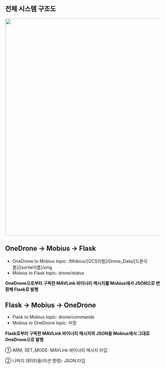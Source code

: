 ## 전체 시스템 구조도
<img src="https://github.com/user-attachments/assets/77439eac-6737-4c6f-8770-8e43c1038651" width="700"/>

## OneDrone -> Mobius -> Flask
* OneDrone to Mobius topic: /Mobius/[GCS이름]/Drone_Data/[드론이름]/[sortie이름]/orig
* Mobius to Flask topic: drone/status
  
<b>OneDrone으로부터 구독한 MAVLink 바이너리 메시지를 Mobius에서 JSON으로 변환해 Flask로 발행</b>

## Flask -> Mobius -> OneDrone
* Flask to Mobius topic: drone/commands
* Mobius to OneDrone topic: 미정
  
<b>Flask로부터 구독한 MAVLink 바이너리 메시지와 JSON을 Mobius에서 그대로 OneDrone으로 발행</b>

① ARM, SET_MODE: MAVLink 바이너리 메시지 타입

② 나머지 데이터들(미션 명령): JSON 타입
